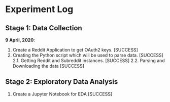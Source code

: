 # Experiment Log

## Stage 1: Data Collection

**9 April, 2020**:

1. Create a Reddit Application to get OAuth2 keys. [SUCCESS]
2. Creating the Python script which will be used to parse data. [SUCCESS]
    2.1. Getting Reddit and Subreddit instances. [SUCCESS]
    2.2. Parsing and Downloading the data [SUCCESS]

## Stage 2: Exploratory Data Analysis

1. Create a Jupyter Notebook for EDA [SUCCESS]
